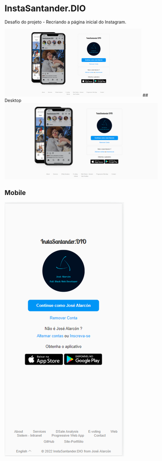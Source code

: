 # InstaSantander.DIO
Desafio do projeto - Recriando a página inicial do Instagram.

 <img src="/assets/img/animate.gif" alt="Gif animado">
 ##  Desktop
 <img src="/assets/img/main1.png" alt="Page desktop">

 ## Mobile
 
<img src="/assets/img/mobile.png" alt="Page mobile">

